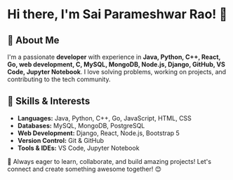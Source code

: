

<!--
**saiparameshwarrao/saiparameshwarrao** is a ✨ _special_ ✨ repository because its `README.md` (this file) appears on your GitHub profile.



- 🔭 I’m currently working on ...
- 🌱 I’m currently learning ...
- 👯 I’m looking to collaborate on ...
- 🤔 I’m looking for help with ...
- 💬 Ask me about ...
- 📫 How to reach me: ...
- 😄 Pronouns: ...
- ⚡ Fun fact: ...
-->

# Hi there, I'm Sai Parameshwar Rao! 👋

## 🚀 About Me
I'm a passionate **developer** with experience in **Java, Python, C++, React, Go, web development, C, MySQL, MongoDB, Node.js, Django, GitHub, VS Code, Jupyter Notebook**. I love solving problems, working on projects, and contributing to the tech community.

## 🔧 Skills & Interests
- **Languages:** Java, Python, C++, Go, JavaScript, HTML, CSS
- **Databases:** MySQL, MongoDB, PostgreSQL
- **Web Development:** Django, React, Node.js, Bootstrap 5
- **Version Control:** Git & GitHub
- **Tools & IDEs:** VS Code, Jupyter Notebook



🚀 Always eager to learn, collaborate, and build amazing projects! Let's connect and create something awesome together! 😊


